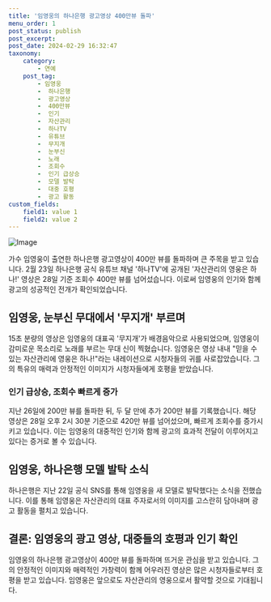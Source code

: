 ```yaml
---
title: '임영웅의 하나은행 광고영상 400만뷰 돌파'
menu_order: 1
post_status: publish
post_excerpt: 
post_date: 2024-02-29 16:32:47
taxonomy:
    category:
        - 연예
    post_tag:
        - 임영웅
        -  하나은행
        -  광고영상
        -  400만뷰
        -  인기
        -  자산관리
        -  하나TV
        -  유튜브
        -  무지개
        -  눈부신
        -  노래
        -  조회수
        -  인기 급상승
        -  모델 발탁
        -  대중 호평
        -  광고 활동
custom_fields:
    field1: value 1
    field2: value 2
---
```


![Image](https://mimgnews.pstatic.net/image/108/2024/02/28/0003217671_001_20240228145101203.jpg?type=w540)

가수 임영웅이 출연한 하나은행 광고영상이 400만 뷰를 돌파하며 큰 주목을 받고 있습니다. 2월 23일 하나은행 공식 유튜브 채널 '하나TV'에 공개된 '자산관리의 영웅은 하나!' 영상은 28일 기준 조회수 400만 뷰를 넘어섰습니다. 이로써 임영웅의 인기와 함께 광고의 성공적인 전개가 확인되었습니다.
## 임영웅, 눈부신 무대에서 '무지개' 부르며
15초 분량의 영상은 임영웅의 대표곡 '무지개'가 배경음악으로 사용되었으며, 임영웅이 감미로운 목소리로 노래를 부르는 무대 신이 찍혔습니다. 임영웅은 영상 내내 "믿을 수 있는 자산관리에 영웅은 하나!"라는 내레이션으로 시청자들의 귀를 사로잡았습니다. 그의 특유의 매력과 안정적인 이미지가 시청자들에게 호평을 받았습니다.
### 인기 급상승, 조회수 빠르게 증가
지난 26일에 200만 뷰를 돌파한 뒤, 두 달 만에 추가 200만 뷰를 기록했습니다. 해당 영상은 28일 오후 2시 30분 기준으로 420만 뷰를 넘어섰으며, 빠르게 조회수를 증가시키고 있습니다. 이는 임영웅의 대중적인 인기와 함께 광고의 효과적 전달이 이루어지고 있다는 증거로 볼 수 있습니다.
## 임영웅, 하나은행 모델 발탁 소식
하나은행은 지난 22일 공식 SNS를 통해 임영웅을 새 모델로 발탁했다는 소식을 전했습니다. 이를 통해 임영웅은 자산관리의 대표 주자로서의 이미지를 고스란히 담아내며 광고 활동을 펼치고 있습니다.
## 결론: 임영웅의 광고 영상, 대중들의 호평과 인기 확인
임영웅의 하나은행 광고영상이 400만 뷰를 돌파하며 뜨거운 관심을 받고 있습니다. 그의 안정적인 이미지와 매력적인 가창력이 함께 어우러진 영상은 많은 시청자들로부터 호평을 받고 있습니다. 임영웅은 앞으로도 자산관리의 영웅으로서 활약할 것으로 기대됩니다.
